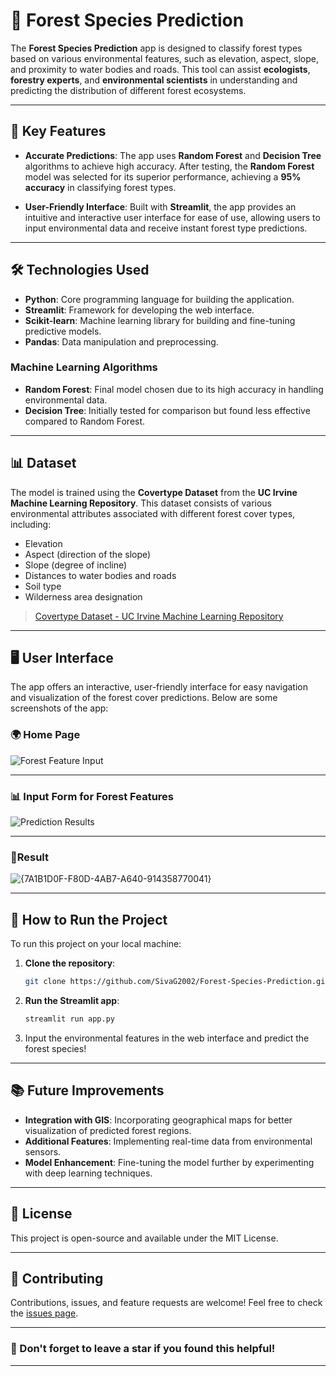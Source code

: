 
# 🌲 Forest Species Prediction

The **Forest Species Prediction** app is designed to classify forest types based on various environmental features, such as elevation, aspect, slope, and proximity to water bodies and roads. This tool can assist **ecologists**, **forestry experts**, and **environmental scientists** in understanding and predicting the distribution of different forest ecosystems.

---

## 🚀 Key Features
- **Accurate Predictions**: The app uses **Random Forest** and **Decision Tree** algorithms to achieve high accuracy. After testing, the **Random Forest** model was selected for its superior performance, achieving a **95% accuracy** in classifying forest types.
  
- **User-Friendly Interface**: Built with **Streamlit**, the app provides an intuitive and interactive user interface for ease of use, allowing users to input environmental data and receive instant forest type predictions.

---

## 🛠️ Technologies Used
- **Python**: Core programming language for building the application.
- **Streamlit**: Framework for developing the web interface.
- **Scikit-learn**: Machine learning library for building and fine-tuning predictive models.
- **Pandas**: Data manipulation and preprocessing.
  
### Machine Learning Algorithms
- **Random Forest**: Final model chosen due to its high accuracy in handling environmental data.
- **Decision Tree**: Initially tested for comparison but found less effective compared to Random Forest.

---

## 📊 Dataset
The model is trained using the **Covertype Dataset** from the **UC Irvine Machine Learning Repository**. This dataset consists of various environmental attributes associated with different forest cover types, including:
- Elevation
- Aspect (direction of the slope)
- Slope (degree of incline)
- Distances to water bodies and roads
- Soil type
- Wilderness area designation

> [Covertype Dataset - UC Irvine Machine Learning Repository](https://archive.ics.uci.edu/ml/datasets/covertype)

---

## 🖥️ User Interface

The app offers an interactive, user-friendly interface for easy navigation and visualization of the forest cover predictions. Below are some screenshots of the app:

### 🌍 Home Page
![Forest Feature Input](https://github.com/user-attachments/assets/36f62a2e-6792-4ac3-a02f-980174ef58be)

---

### 📊 Input Form for Forest Features
![Prediction Results](https://github.com/user-attachments/assets/08a10a72-b76d-4b15-9a7f-4a352a746b3c)

---

### 🌲Result
![{7A1B1D0F-F80D-4AB7-A640-914358770041}](https://github.com/user-attachments/assets/9f7d8b24-d3a1-4a4e-b1e3-7f47f21e5ab7)


---

## 🔧 How to Run the Project

To run this project on your local machine:

1. **Clone the repository**:
   ```bash
   git clone https://github.com/SivaG2002/Forest-Species-Prediction.git
   ```

2. **Run the Streamlit app**:
   ```bash
   streamlit run app.py
   ```

3. Input the environmental features in the web interface and predict the forest species!

---

## 📚 Future Improvements
- **Integration with GIS**: Incorporating geographical maps for better visualization of predicted forest regions.
- **Additional Features**: Implementing real-time data from environmental sensors.
- **Model Enhancement**: Fine-tuning the model further by experimenting with deep learning techniques.

---

## 📝 License

This project is open-source and available under the MIT License.

---

## 🤝 Contributing

Contributions, issues, and feature requests are welcome! Feel free to check the [issues page](https://github.com/yourusername/Forest-Species-Prediction/issues).

---

### 🌟 Don't forget to leave a star if you found this helpful!

---

